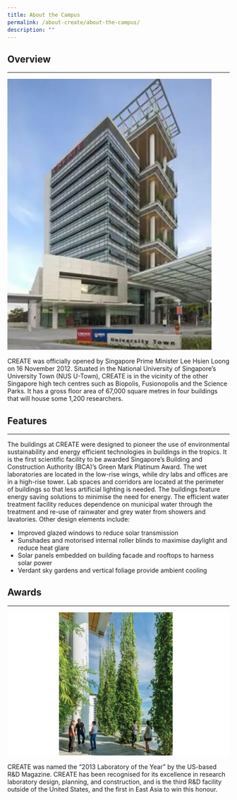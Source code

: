 ```yaml
---
title: About the Campus
permalink: /about-create/about-the-campus/
description: ""
---
```

## Overview
--------
![](/images/create%20tower%20replace%20image.png)

CREATE was officially opened by Singapore Prime Minister Lee Hsien Loong on 16 November 2012. Situated in the National University of Singapore’s University Town (NUS U-Town), CREATE is in the vicinity of the other Singapore high tech centres such as Biopolis, Fusionopolis and the Science Parks. It has a gross floor area of 67,000 square metres in four buildings that will house some 1,200 researchers.

## Features
--------

The buildings at CREATE were designed to pioneer the use of environmental sustainability and energy efficient technologies in buildings in the tropics. It is the first scientific facility to be awarded Singapore’s Building and Construction Authority (BCA)’s Green Mark Platinum Award. The wet laboratories are located in the low-rise wings, while dry labs and offices are in a high-rise tower. Lab spaces and corridors are located at the perimeter of buildings so that less artificial lighting is needed. The buildings feature energy saving solutions to minimise the need for energy. The efficient water treatment facility reduces dependence on municipal water through the treatment and re-use of rainwater and grey water from showers and lavatories. Other design elements include:

*   Improved glazed windows to reduce solar transmission
*   Sunshades and motorised internal roller blinds to maximise daylight and reduce heat glare
*   Solar panels embedded on building facade and rooftops to harness solar power
*   Verdant sky gardens and vertical foliage provide ambient cooling

## Awards
------


![](/images/About%20Create/create%20greenery%20image.png)

CREATE was named the “2013 Laboratory of the Year” by the US-based R&D Magazine. CREATE has been recognised for its excellence in research laboratory design, planning, and construction, and is the third R&D facility outside of the United States, and the first in East Asia to win this honour.